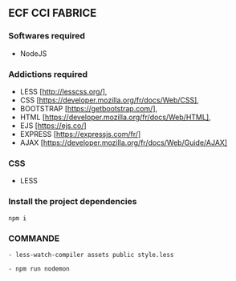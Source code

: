 ## ECF CCI FABRICE

### Softwares required
- NodeJS

### Addictions required

- LESS [http://lesscss.org/],
- CSS  [https://developer.mozilla.org/fr/docs/Web/CSS],
- BOOTSTRAP [https://getbootstrap.com/],
- HTML [https://developer.mozilla.org/fr/docs/Web/HTML],
- EJS  [https://ejs.co/]
- EXPRESS   [https://expressjs.com/fr/]
- AJAX [https://developer.mozilla.org/fr/docs/Web/Guide/AJAX]

### CSS

- LESS

 
### Install the project dependencies
```
npm i
```
### COMMANDE

<!--Use this command before trying to start the server because you don't have style.css in my strategi .gitignore -->
```
- less-watch-compiler assets public style.less
```
<!-- COMMANDE FOR RUN COMPILATION LESS IN CSS-->

<!-- Run my server -->
```
- npm run nodemon 
```
<!-- Automatically changes after recording my app.js  -->





